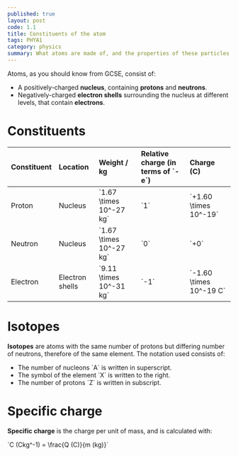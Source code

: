 ```yaml
---
published: true
layout: post
code: 1.1
title: Constituents of the atom
tags: PHYA1
category: physics
summary: What atoms are made of, and the properties of these particles.
---
```


Atoms, as you should know from GCSE, consist of:

+ A positively-charged **nucleus**, containing **protons** and **neutrons**.
+ Negatively-charged **electron shells** surrounding the nucleus at different levels, that contain **electrons**.

# Constituents

| Constituent | Location | Weight / kg | Relative charge (in terms of \`-e\`) |Charge (C)|
|:------------|:---------|:------------|:-------------------------------------|:---------|
| Proton      | Nucleus | \`1.67 \times 10^-27 kg\` |  \`1\`  | \`+1.60 \times 10^-19\`
| Neutron     | Nucleus | \`1.67 \times 10^-27 kg\` |  \`0\`  | \`+0\`
| Electron    | Electron shells | \`9.11 \times 10^-31 kg\` |  \`-1\`  | \`-1.60 \times 10^-19 C\`

# Isotopes
**Isotopes** are atoms with the same number of protons but differing number of neutrons, therefore of the same element. The notation used consists of:

+ The number of nucleons \`A\` is written in superscript.
+ The symbol of the element \`X\` is written to the right.
+ The number of protons \`Z\` is written in subscript.

# Specific charge

**Specific charge** is the charge per unit of mass, and is calculated with:

\`C (Ckg^-1) = \frac{Q (C)}{m (kg)}\`